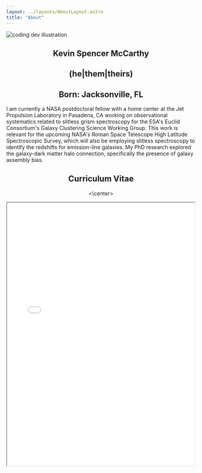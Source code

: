 ```yaml
---
layout: ../layouts/AboutLayout.astro
title: "About"
---
```


<div>
  <img src="/assets/HeadShot_McCarthy_Website.png" class="sm:w-1/2 mx-auto" alt="coding dev illustration">
</div>

<center><h2>Kevin Spencer McCarthy</h2>
<h2>(he|them|theirs)</h2>
<h2>Born: Jacksonville, FL</h2>
</center>

<p>
I am currently a NASA postdoctoral fellow with a home center at the Jet Propulsion Laboratory in Pasadena, CA working on observational systematics related to slitless grism spectroscopy for the ESA's Euclid Consortium's Galaxy Clustering Science Working Group. This work is relevant for the upcoming NASA's Roman Space Telescope High Latitude Spectroscopic Survey, which will also be employing slitless spectroscopy to identify the redshifts for emission-line galaxies. My PhD research explored the galaxy-dark matter halo connection, specifically the presence of galaxy assembly bias.
</p>

<center><h2>Curriculum Vitae</h2><\center>

<a class="CV_body"><p align="center"><iframe src="/assets/McCarthy_CV_without_REFS.pdf" width="500" height="700"/></iframe></p></a>
